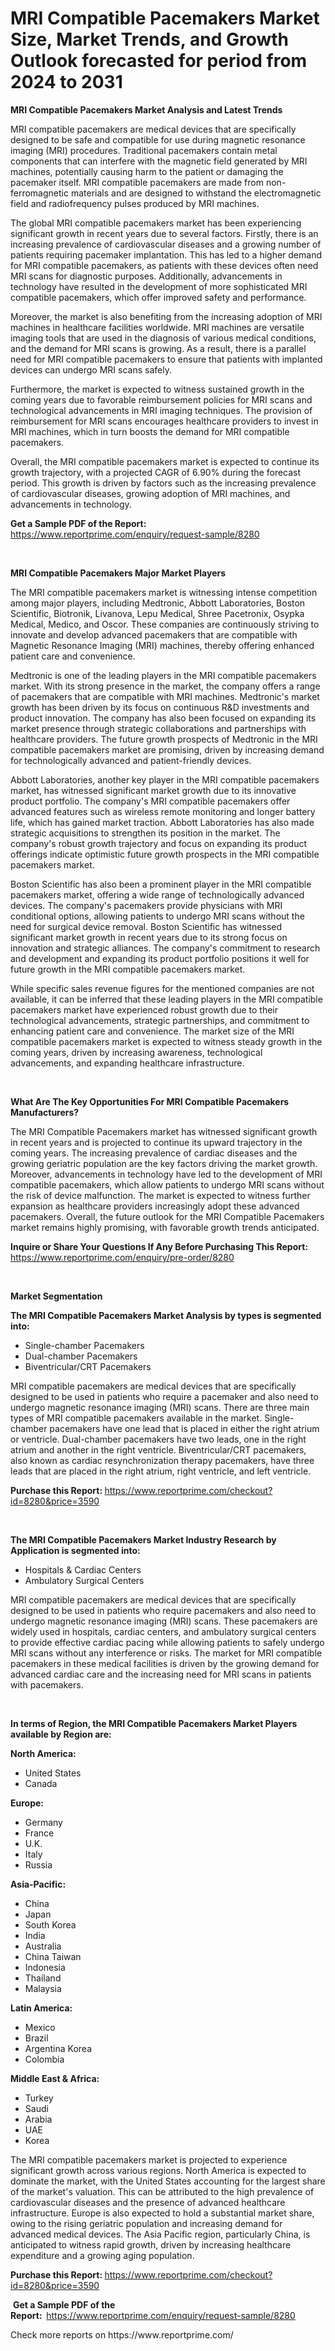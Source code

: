 <p><h1>MRI Compatible Pacemakers Market Size, Market Trends, and Growth Outlook forecasted for period from 2024 to 2031</h1></p><p><strong>MRI Compatible Pacemakers Market Analysis and Latest Trends</strong></p>
<p><p>MRI compatible pacemakers are medical devices that are specifically designed to be safe and compatible for use during magnetic resonance imaging (MRI) procedures. Traditional pacemakers contain metal components that can interfere with the magnetic field generated by MRI machines, potentially causing harm to the patient or damaging the pacemaker itself. MRI compatible pacemakers are made from non-ferromagnetic materials and are designed to withstand the electromagnetic field and radiofrequency pulses produced by MRI machines.</p><p>The global MRI compatible pacemakers market has been experiencing significant growth in recent years due to several factors. Firstly, there is an increasing prevalence of cardiovascular diseases and a growing number of patients requiring pacemaker implantation. This has led to a higher demand for MRI compatible pacemakers, as patients with these devices often need MRI scans for diagnostic purposes. Additionally, advancements in technology have resulted in the development of more sophisticated MRI compatible pacemakers, which offer improved safety and performance.</p><p>Moreover, the market is also benefiting from the increasing adoption of MRI machines in healthcare facilities worldwide. MRI machines are versatile imaging tools that are used in the diagnosis of various medical conditions, and the demand for MRI scans is growing. As a result, there is a parallel need for MRI compatible pacemakers to ensure that patients with implanted devices can undergo MRI scans safely.</p><p>Furthermore, the market is expected to witness sustained growth in the coming years due to favorable reimbursement policies for MRI scans and technological advancements in MRI imaging techniques. The provision of reimbursement for MRI scans encourages healthcare providers to invest in MRI machines, which in turn boosts the demand for MRI compatible pacemakers.</p><p>Overall, the MRI compatible pacemakers market is expected to continue its growth trajectory, with a projected CAGR of 6.90% during the forecast period. This growth is driven by factors such as the increasing prevalence of cardiovascular diseases, growing adoption of MRI machines, and advancements in technology.</p></p>
<p><strong>Get a Sample PDF of the Report:&nbsp;</strong> <a href="https://www.reportprime.com/enquiry/request-sample/8280">https://www.reportprime.com/enquiry/request-sample/8280</a></p>
<p>&nbsp;</p>
<p><strong>MRI Compatible Pacemakers Major Market Players</strong></p>
<p><p>The MRI compatible pacemakers market is witnessing intense competition among major players, including Medtronic, Abbott Laboratories, Boston Scientific, Biotronik, Livanova, Lepu Medical, Shree Pacetronix, Osypka Medical, Medico, and Oscor. These companies are continuously striving to innovate and develop advanced pacemakers that are compatible with Magnetic Resonance Imaging (MRI) machines, thereby offering enhanced patient care and convenience.</p><p>Medtronic is one of the leading players in the MRI compatible pacemakers market. With its strong presence in the market, the company offers a range of pacemakers that are compatible with MRI machines. Medtronic's market growth has been driven by its focus on continuous R&D investments and product innovation. The company has also been focused on expanding its market presence through strategic collaborations and partnerships with healthcare providers. The future growth prospects of Medtronic in the MRI compatible pacemakers market are promising, driven by increasing demand for technologically advanced and patient-friendly devices.</p><p>Abbott Laboratories, another key player in the MRI compatible pacemakers market, has witnessed significant market growth due to its innovative product portfolio. The company's MRI compatible pacemakers offer advanced features such as wireless remote monitoring and longer battery life, which has gained market traction. Abbott Laboratories has also made strategic acquisitions to strengthen its position in the market. The company's robust growth trajectory and focus on expanding its product offerings indicate optimistic future growth prospects in the MRI compatible pacemakers market.</p><p>Boston Scientific has also been a prominent player in the MRI compatible pacemakers market, offering a wide range of technologically advanced devices. The company's pacemakers provide physicians with MRI conditional options, allowing patients to undergo MRI scans without the need for surgical device removal. Boston Scientific has witnessed significant market growth in recent years due to its strong focus on innovation and strategic alliances. The company's commitment to research and development and expanding its product portfolio positions it well for future growth in the MRI compatible pacemakers market.</p><p>While specific sales revenue figures for the mentioned companies are not available, it can be inferred that these leading players in the MRI compatible pacemakers market have experienced robust growth due to their technological advancements, strategic partnerships, and commitment to enhancing patient care and convenience. The market size of the MRI compatible pacemakers market is expected to witness steady growth in the coming years, driven by increasing awareness, technological advancements, and expanding healthcare infrastructure.</p></p>
<p>&nbsp;</p>
<p><strong>What Are The Key Opportunities For MRI Compatible Pacemakers Manufacturers?</strong></p>
<p><p>The MRI Compatible Pacemakers market has witnessed significant growth in recent years and is projected to continue its upward trajectory in the coming years. The increasing prevalence of cardiac diseases and the growing geriatric population are the key factors driving the market growth. Moreover, advancements in technology have led to the development of MRI compatible pacemakers, which allow patients to undergo MRI scans without the risk of device malfunction. The market is expected to witness further expansion as healthcare providers increasingly adopt these advanced pacemakers. Overall, the future outlook for the MRI Compatible Pacemakers market remains highly promising, with favorable growth trends anticipated.</p></p>
<p><strong>Inquire or Share Your Questions If Any Before Purchasing This Report:</strong> <a href="https://www.reportprime.com/enquiry/pre-order/8280">https://www.reportprime.com/enquiry/pre-order/8280</a></p>
<p>&nbsp;</p>
<p><strong>Market Segmentation</strong></p>
<p><strong>The MRI Compatible Pacemakers Market Analysis by types is segmented into:</strong></p>
<p><ul><li>Single-chamber Pacemakers</li><li>Dual-chamber Pacemakers</li><li>Biventricular/CRT Pacemakers</li></ul></p>
<p><p>MRI compatible pacemakers are medical devices that are specifically designed to be used in patients who require a pacemaker and also need to undergo magnetic resonance imaging (MRI) scans. There are three main types of MRI compatible pacemakers available in the market. Single-chamber pacemakers have one lead that is placed in either the right atrium or ventricle. Dual-chamber pacemakers have two leads, one in the right atrium and another in the right ventricle. Biventricular/CRT pacemakers, also known as cardiac resynchronization therapy pacemakers, have three leads that are placed in the right atrium, right ventricle, and left ventricle.</p></p>
<p><strong>Purchase this Report:&nbsp;</strong><a href="https://www.reportprime.com/checkout?id=8280&price=3590">https://www.reportprime.com/checkout?id=8280&price=3590</a></p>
<p>&nbsp;</p>
<p><strong>The MRI Compatible Pacemakers Market Industry Research by Application is segmented into:</strong></p>
<p><ul><li>Hospitals & Cardiac Centers</li><li>Ambulatory Surgical Centers</li></ul></p>
<p><p>MRI compatible pacemakers are medical devices that are specifically designed to be used in patients who require pacemakers and also need to undergo magnetic resonance imaging (MRI) scans. These pacemakers are widely used in hospitals, cardiac centers, and ambulatory surgical centers to provide effective cardiac pacing while allowing patients to safely undergo MRI scans without any interference or risks. The market for MRI compatible pacemakers in these medical facilities is driven by the growing demand for advanced cardiac care and the increasing need for MRI scans in patients with pacemakers.</p></p>
<p>&nbsp;</p>
<p><strong>In terms of Region, the MRI Compatible Pacemakers Market Players available by Region are:</strong></p>
<p>
    <p> <strong> North America: </strong>
        <ul>
            <li>United States</li>
            <li>Canada</li>
        </ul>
        </p> 
    <p> <strong> Europe: </strong>
        <ul>
            <li>Germany</li>
            <li>France</li>
            <li>U.K.</li>
            <li>Italy</li>
            <li>Russia</li>
        </ul>
        </p> 
    <p> <strong> Asia-Pacific: </strong>
        <ul>
            <li>China</li>
            <li>Japan</li>
            <li>South Korea</li>
            <li>India</li>
            <li>Australia</li>
            <li>China Taiwan</li>
            <li>Indonesia</li>
            <li>Thailand</li>
            <li>Malaysia</li>
        </ul>
        </p> 
    <p> <strong> Latin America: </strong>
        <ul>
            <li>Mexico</li>
            <li>Brazil</li>
            <li>Argentina Korea</li>
            <li>Colombia</li>
        </ul>
        </p> 
    <p> <strong> Middle East & Africa: </strong>
        <ul>
            <li>Turkey</li>
            <li>Saudi</li>
            <li>Arabia</li>
            <li>UAE</li>
            <li>Korea</li>
        </ul>
    </p>
    </p>
<p><p>The MRI compatible pacemakers market is projected to experience significant growth across various regions. North America is expected to dominate the market, with the United States accounting for the largest share of the market's valuation. This can be attributed to the high prevalence of cardiovascular diseases and the presence of advanced healthcare infrastructure. Europe is also expected to hold a substantial market share, owing to the rising geriatric population and increasing demand for advanced medical devices. The Asia Pacific region, particularly China, is anticipated to witness rapid growth, driven by increasing healthcare expenditure and a growing aging population.</p></p>
<p><strong>Purchase this Report: </strong><a href="https://www.reportprime.com/checkout?id=8280&price=3590">https://www.reportprime.com/checkout?id=8280&price=3590</a></p>
<p>&nbsp;<strong>Get a Sample PDF of the Report:&nbsp;&nbsp;</strong><a href="https://www.reportprime.com/enquiry/request-sample/8280">https://www.reportprime.com/enquiry/request-sample/8280</a></p>
<p><strong></strong></p>
<p>Check more reports on https://www.reportprime.com/</p>